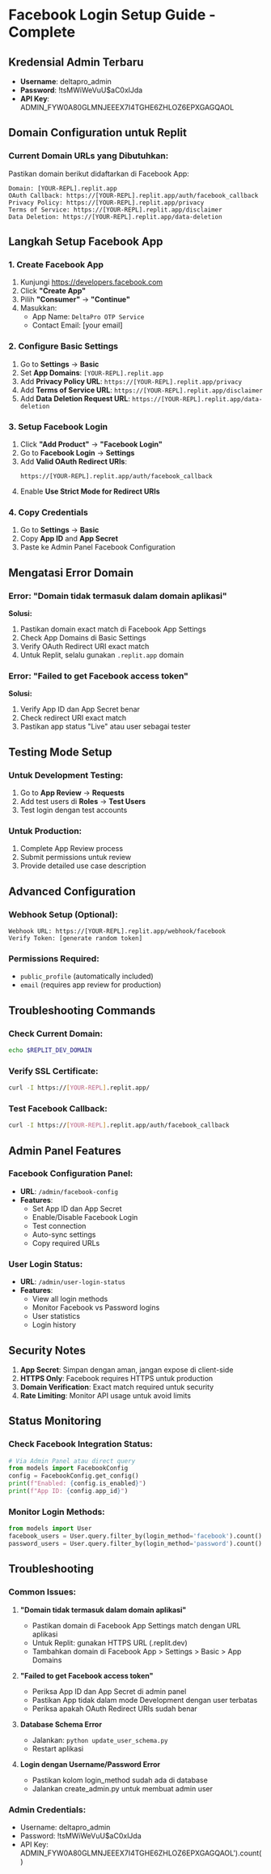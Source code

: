 
# Facebook Login Setup Guide - Complete

## Kredensial Admin Terbaru
- **Username**: deltapro_admin
- **Password**: !tsMWiWeVuU$aC0xlJda
- **API Key**: ADMIN_FYW0A80GLMNJEEEX7I4TGHE6ZHLOZ6EPXGAGQAOL

## Domain Configuration untuk Replit

### Current Domain URLs yang Dibutuhkan:
Pastikan domain berikut didaftarkan di Facebook App:

```
Domain: [YOUR-REPL].replit.app
OAuth Callback: https://[YOUR-REPL].replit.app/auth/facebook_callback
Privacy Policy: https://[YOUR-REPL].replit.app/privacy
Terms of Service: https://[YOUR-REPL].replit.app/disclaimer
Data Deletion: https://[YOUR-REPL].replit.app/data-deletion
```

## Langkah Setup Facebook App

### 1. Create Facebook App
1. Kunjungi https://developers.facebook.com
2. Click **"Create App"**
3. Pilih **"Consumer"** → **"Continue"**
4. Masukkan:
   - App Name: `DeltaPro OTP Service`
   - Contact Email: [your email]

### 2. Configure Basic Settings
1. Go to **Settings** → **Basic**
2. Set **App Domains**: `[YOUR-REPL].replit.app`
3. Add **Privacy Policy URL**: `https://[YOUR-REPL].replit.app/privacy`
4. Add **Terms of Service URL**: `https://[YOUR-REPL].replit.app/disclaimer`
5. Add **Data Deletion Request URL**: `https://[YOUR-REPL].replit.app/data-deletion`

### 3. Setup Facebook Login
1. Click **"Add Product"** → **"Facebook Login"**
2. Go to **Facebook Login** → **Settings**
3. Add **Valid OAuth Redirect URIs**:
   ```
   https://[YOUR-REPL].replit.app/auth/facebook_callback
   ```
4. Enable **Use Strict Mode for Redirect URIs**

### 4. Copy Credentials
1. Go to **Settings** → **Basic**
2. Copy **App ID** and **App Secret**
3. Paste ke Admin Panel Facebook Configuration

## Mengatasi Error Domain

### Error: "Domain tidak termasuk dalam domain aplikasi"
**Solusi:**
1. Pastikan domain exact match di Facebook App Settings
2. Check App Domains di Basic Settings
3. Verify OAuth Redirect URI exact match
4. Untuk Replit, selalu gunakan `.replit.app` domain

### Error: "Failed to get Facebook access token"
**Solusi:**
1. Verify App ID dan App Secret benar
2. Check redirect URI exact match
3. Pastikan app status "Live" atau user sebagai tester

## Testing Mode Setup

### Untuk Development Testing:
1. Go to **App Review** → **Requests**
2. Add test users di **Roles** → **Test Users**
3. Test login dengan test accounts

### Untuk Production:
1. Complete App Review process
2. Submit permissions untuk review
3. Provide detailed use case description

## Advanced Configuration

### Webhook Setup (Optional):
```
Webhook URL: https://[YOUR-REPL].replit.app/webhook/facebook
Verify Token: [generate random token]
```

### Permissions Required:
- `public_profile` (automatically included)
- `email` (requires app review for production)

## Troubleshooting Commands

### Check Current Domain:
```bash
echo $REPLIT_DEV_DOMAIN
```

### Verify SSL Certificate:
```bash
curl -I https://[YOUR-REPL].replit.app/
```

### Test Facebook Callback:
```bash
curl -I https://[YOUR-REPL].replit.app/auth/facebook_callback
```

## Admin Panel Features

### Facebook Configuration Panel:
- **URL**: `/admin/facebook-config`
- **Features**:
  - Set App ID dan App Secret
  - Enable/Disable Facebook Login
  - Test connection
  - Auto-sync settings
  - Copy required URLs

### User Login Status:
- **URL**: `/admin/user-login-status`
- **Features**:
  - View all login methods
  - Monitor Facebook vs Password logins
  - User statistics
  - Login history

## Security Notes

1. **App Secret**: Simpan dengan aman, jangan expose di client-side
2. **HTTPS Only**: Facebook requires HTTPS untuk production
3. **Domain Verification**: Exact match required untuk security
4. **Rate Limiting**: Monitor API usage untuk avoid limits

## Status Monitoring

### Check Facebook Integration Status:
```python
# Via Admin Panel atau direct query
from models import FacebookConfig
config = FacebookConfig.get_config()
print(f"Enabled: {config.is_enabled}")
print(f"App ID: {config.app_id}")
```

### Monitor Login Methods:
```python
from models import User
facebook_users = User.query.filter_by(login_method='facebook').count()
password_users = User.query.filter_by(login_method='password').count()
```

## Troubleshooting

### Common Issues:

1. **"Domain tidak termasuk dalam domain aplikasi"**
   - Pastikan domain di Facebook App Settings match dengan URL aplikasi
   - Untuk Replit: gunakan HTTPS URL (.replit.dev)
   - Tambahkan domain di Facebook App > Settings > Basic > App Domains

2. **"Failed to get Facebook access token"**
   - Periksa App ID dan App Secret di admin panel
   - Pastikan App tidak dalam mode Development dengan user terbatas
   - Periksa apakah OAuth Redirect URIs sudah benar

3. **Database Schema Error**
   - Jalankan: `python update_user_schema.py`
   - Restart aplikasi

4. **Login dengan Username/Password Error**
   - Pastikan kolom login_method sudah ada di database
   - Jalankan create_admin.py untuk membuat admin user

### Admin Credentials:
- Username: deltapro_admin
- Password: !tsMWiWeVuU$aC0xlJda
- API Key: ADMIN_FYW0A80GLMNJEEEX7I4TGHE6ZHLOZ6EPXGAGQAOL').count()
```
